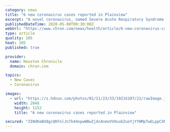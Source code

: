 ```yaml
---
category: news
title: "6 new coronavirus cases reported in Plainview"
excerpt: "A novel coronavirus, named Severe Acute Respiratory Syndrome coronavirus 2 (SARS-CoV-2), was identified as the cause of an outbreak of respiratory illness first detected in Wuhan, China in 2019. The illness caused by this virus has been named coronavirus disease 2019 (COVID-19)."
publishedDateTime: 2020-05-08T00:30:00Z
webUrl: "https://www.chron.com/news/health/article/6-new-coronavirus-cases-reported-in-Plainview-15255359.php"
type: article
quality: 105
heat: 105
published: true

provider:
  name: Houston Chronicle
  domain: chron.com

topics:
  - New Cases
  - Coronavirus

images:
  - url: "https://s.hdnux.com/photos/01/11/23/33/19216107/21/rawImage.jpg"
    width: 2048
    height: 1152
    title: "6 new coronavirus cases reported in Plainview"

secured: "ZINdKeBX8gcQKFolJn7k44npwWBwZjdcAnmoVVUuubZuoYjYYWMpTwELppCXNGowVbV2g00TdlIMY7uaByNEtXy0uXTtf0nO+HkjaZAzAOoVWLE56FF7TlIKX1DSUfCMG7/yDmhM/lM62i4r+11nX9dLqfKB8VhK7IkiHHoN4Ajd7TuD3UpbqsZ+mN34ovX8ZWEXFk8bL6A4rFnLZEZik2gTIXjr4F9eUCKULTqQ/o5507oE4XiJa2357oMNPLyRTE/xkOS98SvqYcKdPNN2Mwg9NGP3MfP7WHrzoGeiH73iNH9djGO3WnJZuDumkgmdziciFGZ0wrr0ByUB8/OvHpKbiojJBBgoys+cvRROoMkfTMwrAaLX7RbfVwyvik7fPHrXOWDpB1XHDxRlAjNaCqcg9E6rwqzGaYf5hI2Nh58SJJmn/jMjJRiOsdoNC4MtiqyIM6ZLQgt2GCEtKho8xrDFX/46cp2565cmCwFowCo=;v3hURY6wVasApLviHoLAgA=="
---
```


